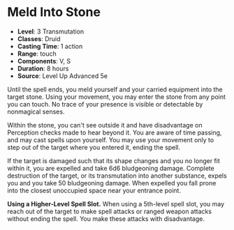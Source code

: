 # Meld Into Stone

- **Level**: 3 Transmutation
- **Classes**: Druid
- **Casting Time**: 1 action
- **Range**: touch
- **Components**: V, S
- **Duration**: 8 hours
- **Source**: Level Up Advanced 5e

Until the spell ends, you meld yourself and your carried equipment into the target stone. Using your movement, you may enter the stone from any point you can touch. No trace of your presence is visible or detectable by nonmagical senses.

Within the stone, you can't see outside it and have disadvantage on Perception checks made to hear beyond it. You are aware of time passing, and may cast spells upon yourself. You may use your movement only to step out of the target where you entered it, ending the spell.

If the target is damaged such that its shape changes and you no longer fit within it, you are expelled and take 6d6 bludgeoning damage. Complete destruction of the target, or its transmutation into another substance, expels you and you take 50 bludgeoning damage. When expelled you fall prone into the closest unoccupied space near your entrance point.

**Using a Higher-Level Spell Slot.** When using a 5th-level spell slot, you may reach out of the target to make spell attacks or ranged weapon attacks without ending the spell. You make these attacks with disadvantage.
